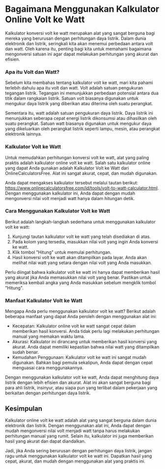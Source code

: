 Bagaimana Menggunakan Kalkulator Online Volt ke Watt
====================================================

Kalkulator konversi volt ke watt merupakan alat yang sangat berguna bagi mereka yang berurusan dengan perhitungan daya listrik. Dalam dunia elektronik dan listrik, seringkali kita akan menemui perbedaan antara volt dan watt. Oleh karena itu, penting bagi kita untuk memahami bagaimana mengonversi satuan ini agar dapat melakukan perhitungan yang akurat dan efisien.

### Apa itu Volt dan Watt?

Sebelum kita membahas tentang kalkulator volt ke watt, mari kita pahami terlebih dahulu apa itu volt dan watt. Volt adalah satuan pengukuran tegangan listrik. Tegangan ini menunjukkan perbedaan potensial antara dua titik dalam rangkaian listrik. Satuan volt biasanya digunakan untuk mengukur daya listrik yang diberikan atau diterima oleh suatu perangkat.

Sementara itu, watt adalah satuan pengukuran daya listrik. Daya listrik ini menunjukkan seberapa cepat energi listrik dikonsumsi atau dihasilkan oleh suatu perangkat. Satuan watt biasanya digunakan untuk mengukur daya yang dikeluarkan oleh perangkat listrik seperti lampu, mesin, atau perangkat elektronik lainnya.

### Kalkulator Volt ke Watt

Untuk memudahkan perhitungan konversi volt ke watt, alat yang paling praktis adalah kalkulator online volt ke watt. Salah satu kalkulator online yang dapat Anda gunakan adalah Kalkulator Volt ke Watt dari OnlineCalculatorsFree. Alat ini sangat akurat, cepat, dan mudah digunakan.

Anda dapat mengakses kalkulator tersebut melalui tautan berikut: <https://www.onlinecalculatorsfree.com/id/tools/volt-to-watt-calculator.html>. Dengan menggunakan kalkulator ini, Anda dapat dengan mudah mengonversi nilai volt menjadi watt hanya dalam hitungan detik.

### Cara Menggunakan Kalkulator Volt ke Watt

Berikut adalah langkah-langkah sederhana untuk menggunakan kalkulator volt ke watt:

1. Kunjungi tautan kalkulator volt ke watt yang telah disediakan di atas.
2. Pada kolom yang tersedia, masukkan nilai volt yang ingin Anda konversi ke watt.
3. Klik tombol "Hitung" untuk memulai perhitungan.
4. Hasil konversi volt ke watt akan ditampilkan pada layar. Anda akan melihat nilai watt yang setara dengan nilai volt yang Anda masukkan.

Perlu diingat bahwa kalkulator volt ke watt ini hanya dapat memberikan hasil yang akurat jika Anda memasukkan nilai volt yang benar. Pastikan untuk memeriksa kembali angka yang Anda masukkan sebelum mengklik tombol "Hitung".

### Manfaat Kalkulator Volt ke Watt

Mengapa Anda perlu menggunakan kalkulator volt ke watt? Berikut adalah beberapa manfaat yang dapat Anda peroleh dengan menggunakan alat ini:

- Kecepatan: Kalkulator online volt ke watt sangat cepat dalam memberikan hasil konversi. Anda tidak perlu lagi melakukan perhitungan manual yang memakan waktu lama.
- Akurasi: Kalkulator ini dirancang untuk memberikan hasil konversi yang akurat. Anda dapat memiliki kepastian bahwa nilai watt yang ditampilkan sudah benar.
- Kemudahan Penggunaan: Kalkulator volt ke watt ini sangat mudah digunakan. Bahkan bagi pemula sekalipun, Anda dapat dengan cepat menguasai cara menggunakannya.

Dengan menggunakan kalkulator volt ke watt, Anda dapat menghitung daya listrik dengan lebih efisien dan akurat. Alat ini akan sangat berguna bagi para ahli listrik, insinyur, atau siapa pun yang terlibat dalam pekerjaan yang berkaitan dengan perhitungan daya listrik.

Kesimpulan
----------

Kalkulator online volt ke watt adalah alat yang sangat berguna dalam dunia elektronik dan listrik. Dengan menggunakan alat ini, Anda dapat dengan mudah mengonversi nilai volt menjadi watt tanpa harus melakukan perhitungan manual yang rumit. Selain itu, kalkulator ini juga memberikan hasil yang akurat dan dapat diandalkan.

Jadi, jika Anda sering berurusan dengan perhitungan daya listrik, jangan ragu untuk menggunakan kalkulator volt ke watt ini. Dapatkan hasil yang cepat, akurat, dan mudah dengan menggunakan alat yang praktis ini.